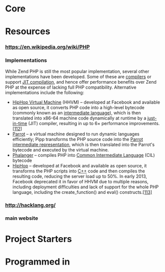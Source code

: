# Core
# Resources
### https://en.wikipedia.org/wiki/PHP
### Implementations
While Zend PHP is still the most popular implementation, several other implementations have been developed. Some of these are [compilers](https://en.wikipedia.org/wiki/Compiler "Compiler") or support [JIT compilation](https://en.wikipedia.org/wiki/JIT_compilation "JIT compilation"), and hence offer performance benefits over Zend PHP at the expense of lacking full PHP compatibility. Alternative implementations include the following:

*   [HipHop Virtual Machine](https://en.wikipedia.org/wiki/HipHop_Virtual_Machine "HipHop Virtual Machine") (HHVM) – developed at Facebook and available as open source, it converts PHP code into a high-level bytecode (commonly known as an [intermediate language](https://en.wikipedia.org/wiki/Intermediate_language "Intermediate language")), which is then translated into x86-64 machine code dynamically at runtime by a [just-in-time](https://en.wikipedia.org/wiki/Just-in-time_compiler "Just-in-time compiler") (JIT) compiler, resulting in up to 6× performance improvements.[[112]](https://en.wikipedia.org/wiki/PHP#cite_note-112)
*   [Parrot](https://en.wikipedia.org/wiki/Parrot_virtual_machine "Parrot virtual machine") – a virtual machine designed to run dynamic languages efficiently; Pipp transforms the PHP source code into the [Parrot intermediate representation](https://en.wikipedia.org/wiki/Parrot_intermediate_representation "Parrot intermediate representation"), which is then translated into the Parrot's bytecode and executed by the virtual machine.
*   [Phalanger](https://en.wikipedia.org/wiki/Phalanger_(compiler) "Phalanger (compiler)") – compiles PHP into [Common Intermediate Language](https://en.wikipedia.org/wiki/Common_Intermediate_Language "Common Intermediate Language") (CIL) bytecode
*   [HipHop](https://en.wikipedia.org/wiki/HipHop_for_PHP "HipHop for PHP") – developed at Facebook and available as open source, it transforms the PHP scripts into [C++](https://en.wikipedia.org/wiki/C%2B%2B "C++") code and then compiles the resulting code, reducing the server load up to 50%. In early 2013, Facebook deprecated it in favor of HHVM due to multiple reasons, including deployment difficulties and lack of support for the whole PHP language, including the create_function() and eval() constructs.[[113]](https://en.wikipedia.org/wiki/PHP#cite_note-113)
### http://hacklang.org/
### main website
# Project Starters
# Programmed in
